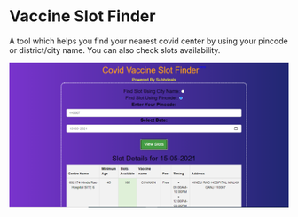 # Vaccine Slot Finder
A tool which helps you find your nearest covid center by using your pincode or district/city name. You can also check slots availability.

![alt text](screenshot.png)

